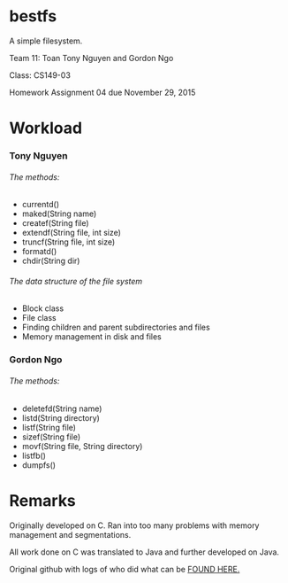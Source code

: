 # bestfs

A simple filesystem.

Team 11: Toan Tony Nguyen and Gordon Ngo

Class: CS149-03

Homework Assignment 04 due November 29, 2015

# Workload

### Tony Nguyen

###### The methods:

* currentd()
* maked(String name)
* createf(String file)
* extendf(String file, int size)
* truncf(String file, int size)
* formatd()
* chdir(String dir)

###### The data structure of the file system

* Block class
* File class
* Finding children and parent subdirectories and files
* Memory management in disk and files

### Gordon Ngo

###### The methods:

* deletefd(String name)
* listd(String directory)
* listf(String file)
* sizef(String file)
* movf(String file, String directory)
* listfb()
* dumpfs()

# Remarks

Originally developed on C.  Ran into too many problems with memory management and segmentations.

All work done on C was translated to Java and further developed on Java.

Original github with logs of who did what can be [FOUND HERE.](https://github.com/toantonyh/filesys)